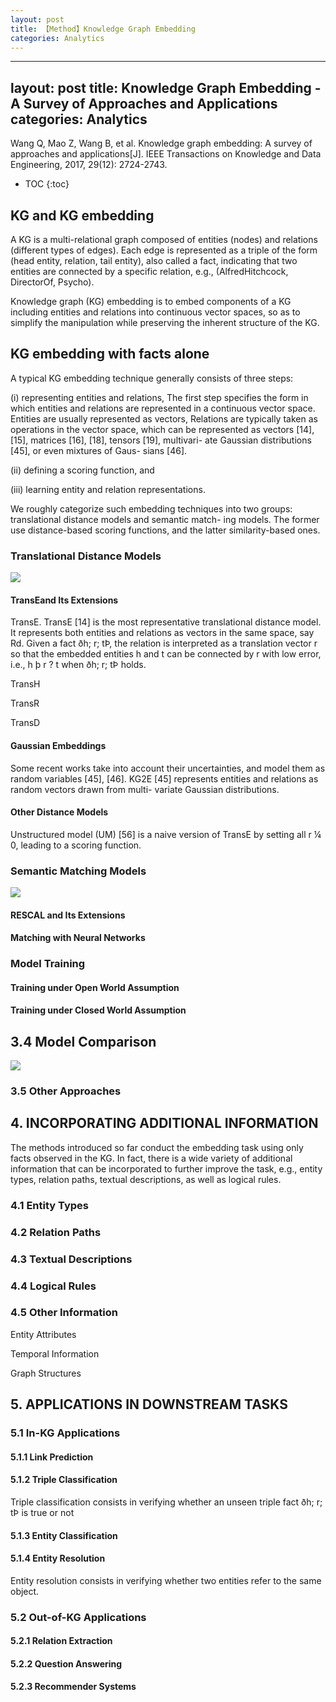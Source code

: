 ```yaml
---
layout: post
title: 【Method】Knowledge Graph Embedding
categories: Analytics
---
```


---
layout: post
title: Knowledge Graph Embedding - A Survey of Approaches and Applications
categories: Analytics
---

Wang Q, Mao Z, Wang B, et al. Knowledge graph embedding: A survey of approaches and applications[J]. IEEE Transactions on Knowledge and Data Engineering, 2017, 29(12): 2724-2743.

* TOC
{:toc}

## KG and KG embedding

A KG is a multi-relational graph composed of entities (nodes) and relations (different types of edges). Each edge is represented as a triple of the form (head entity, relation, tail entity), also called a fact, indicating that two entities are connected by a specific relation, e.g., (AlfredHitchcock, DirectorOf, Psycho). 

Knowledge graph (KG) embedding is to embed components of a KG including entities and relations into continuous vector spaces, so as to simplify the manipulation while preserving the inherent structure of the KG.

## KG embedding with facts alone

A typical KG embedding technique generally consists of
three steps: 

(i) representing entities and relations, The first step specifies the form in which entities and relations are represented in a continuous vector space. Entities are usually represented as vectors, Relations are typically taken as operations in the vector space, which can be represented as vectors [14], [15], matrices [16], [18], tensors [19], multivari- ate Gaussian distributions [45], or even mixtures of Gaus- sians [46].

(ii) defining a scoring function, and 

(iii) learning entity and relation representations.

We roughly categorize such embedding techniques into
two groups: translational distance models and semantic match- ing models. The former use distance-based scoring functions, and the latter similarity-based ones.

### Translational Distance Models

![](/img/2019-01-02-paper1-1.png)

#### TransEand Its Extensions

TransE. TransE [14] is the most representative translational distance model. It represents both entities and relations as vectors in the same space, say Rd. Given a fact ðh; r; tÞ, the relation is interpreted as a translation vector r so that the embedded entities h and t can be connected by r with low error, i.e., h þ r ? t when ðh; r; tÞ holds.

TransH

TransR

TransD

#### Gaussian Embeddings

Some recent works take into account their uncertainties, and model them as random variables [45], [46]. KG2E [45] represents entities and relations as random vectors drawn from multi- variate Gaussian distributions.

#### Other Distance Models

Unstructured model (UM) [56] is a naive version of TransE by setting all r ¼ 0, leading to a scoring function.

### Semantic Matching Models

![](/img/2019-01-02-paper1-2.png)

#### RESCAL and Its Extensions

#### Matching with Neural Networks

### Model Training

#### Training under Open World Assumption

#### Training under Closed World Assumption


## 3.4 Model Comparison 

![](/img/2019-01-02-paper1-3.png)

### 3.5 Other Approaches

## 4. INCORPORATING ADDITIONAL INFORMATION

The methods introduced so far conduct the embedding task using only facts observed in the KG. In fact, there is a wide variety of additional information that can be incorporated to further improve the task, e.g., entity types, relation paths, textual descriptions, as well as logical rules.

### 4.1 Entity Types

### 4.2 Relation Paths

### 4.3 Textual Descriptions

### 4.4 Logical Rules

### 4.5 Other Information

Entity Attributes

Temporal Information

Graph Structures

## 5. APPLICATIONS IN DOWNSTREAM TASKS

### 5.1 In-KG Applications

#### 5.1.1 Link Prediction

#### 5.1.2 Triple Classification

Triple classification consists in verifying whether an unseen
triple fact ðh; r; tÞ is true or not

#### 5.1.3 Entity Classification

#### 5.1.4 Entity Resolution

Entity resolution consists in verifying whether two entities refer to the same object.

### 5.2 Out-of-KG Applications

#### 5.2.1 Relation Extraction

#### 5.2.2 Question Answering

#### 5.2.3 Recommender Systems

